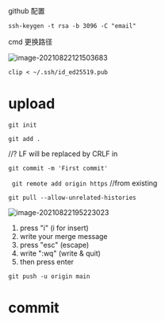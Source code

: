 github 配置

`ssh-keygen -t rsa -b 3096 -C "email"`

cmd 更换路径

![image-20210822121503683](C:\Users\User\AppData\Roaming\Typora\typora-user-images\image-20210822121503683.png)

```shell
clip < ~/.ssh/id_ed25519.pub
```

# upload

`git init`

`git add .`

//? LF will be replaced by CRLF in 

`git commit -m 'First commit'`

` git remote add origin https` //from existing 

`git pull --allow-unrelated-histories`

![image-20210822195223023](C:\Users\User\AppData\Roaming\Typora\typora-user-images\image-20210822195223023.png)

1. press "i" (i for insert)
2. write your merge message
3. press "esc" (escape)
4. write ":wq" (write & quit)
5. then press enter

`git push -u origin main`



# commit




